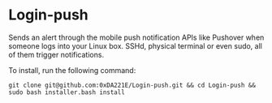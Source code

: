 # Login-push
Sends an alert through the mobile push notification APIs like Pushover when someone logs into your Linux box. SSHd, physical terminal or even sudo, all of them trigger notifications.

To install, run the following command:

`git clone git@github.com:0xDA221E/Login-push.git && cd Login-push && sudo bash installer.bash install`
